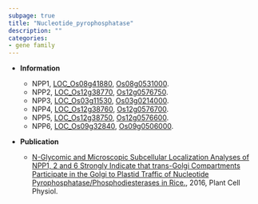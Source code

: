 ```yaml
---
subpage: true
title: "Nucleotide_pyrophosphatase"
description: ""
categories:
- gene family
---
```


* **Information**  
    + NPP1, [LOC_Os08g41880](http://rice.plantbiology.msu.edu/cgi-bin/ORF_infopage.cgi?orf=LOC_Os08g41880), [Os08g0531000](http://rapdb.dna.affrc.go.jp/viewer/gbrowse_details/irgsp1?name=Os08g0531000).
    + NPP2, [LOC_Os12g38770](http://rice.plantbiology.msu.edu/cgi-bin/ORF_infopage.cgi?orf=LOC_Os12g38770), [Os12g0576750](http://rapdb.dna.affrc.go.jp/viewer/gbrowse_details/irgsp1?name=Os12g0576750).
    + NPP3, [LOC_Os03g11530](http://rice.plantbiology.msu.edu/cgi-bin/ORF_infopage.cgi?orf=LOC_Os03g11530), [Os03g0214000](http://rapdb.dna.affrc.go.jp/viewer/gbrowse_details/irgsp1?name=Os03g0214000).
    + NPP4, [LOC_Os12g38760](http://rice.plantbiology.msu.edu/cgi-bin/ORF_infopage.cgi?orf=LOC_Os12g38760), [Os12g0576700](http://rapdb.dna.affrc.go.jp/viewer/gbrowse_details/irgsp1?name=Os12g0576700).
    + NPP5, [LOC_Os12g38750](http://rice.plantbiology.msu.edu/cgi-bin/ORF_infopage.cgi?orf=LOC_Os12g38750), [Os12g0576600](http://rapdb.dna.affrc.go.jp/viewer/gbrowse_details/irgsp1?name=Os12g0576600).
    + NPP6, [LOC_Os09g32840](http://rice.plantbiology.msu.edu/cgi-bin/ORF_infopage.cgi?orf=LOC_Os09g32840), [Os09g0506000](http://rapdb.dna.affrc.go.jp/viewer/gbrowse_details/irgsp1?name=Os09g0506000).

* **Publication**  
    + [N-Glycomic and Microscopic Subcellular Localization Analyses of NPP1, 2 and 6 Strongly Indicate that trans-Golgi Compartments Participate in the Golgi to Plastid Traffic of Nucleotide Pyrophosphatase/Phosphodiesterases in Rice.](http://www.ncbi.nlm.nih.gov/pubmed?term=N-Glycomic+and+Microscopic+Subcellular+Localization+Analyses+of+NPP1,+2+and+6+Strongly+Indicate+that+trans-Golgi+Compartments+Participate+in+the+Golgi+to+Plastid+Traffic+of+Nucleotide+Pyrophosphatase/Phosphodiesterases+in+Rice.%5BTitle%5D), 2016, Plant Cell Physiol.


